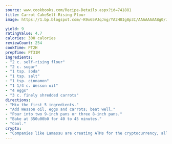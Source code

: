 ```yaml
---
source: www.cookbooks.com/Recipe-Details.aspx?id=741881
title: Carrot CakeSelf-Rising Flour  
image: https://1.bp.blogspot.com/-K9x65VJqJng/YA2H0Ig8p3I/AAAAAAAABg0/JRKr7ZzesxofwlGw6YudXad_aQn9BD52QCLcBGAsYHQ/s299/2.png

yield: 9
ratingValue: 4.7
calories: 300 calories
reviewCount: 254
cookTime: PT2H
prepTime: PT31M
ingredients:
- "2 c. self-rising flour"
- "2 c. sugar"
- "1 tsp. soda"
- "1 tsp. salt"
- "1 tsp. cinnamon"
- "1 1/4 c. Wesson oil"
- "4 eggs"
- "3 c. finely shredded carrots"
directions:
- "Mix the first 5 ingredients."
- "Add Wesson oil, eggs and carrots; beat well."
- "Pour into two 9-inch pans or three 8-inch pans."
- "Bake at 350u00b0 for 40 to 45 minutes."
- "Cool."
crypto:
- "Companies like Lamassu are creating ATMs for the cryptocurrency, allowing you to scan your Bitcoin QR code, enter your cash, and buy bitcoin with the push of a button."
---
```

